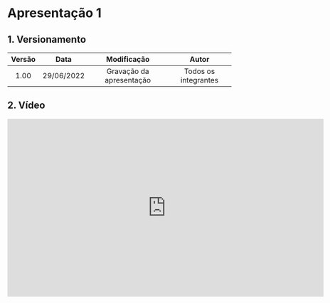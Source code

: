 # Apresentação 1

## 1. Versionamento

| Versão |    Data    |       Modificação        |        Autor         |
| :----: | :--------: | :----------------------: | :------------------: |
|  1.00  | 29/06/2022 | Gravação da apresentação | Todos os integrantes |

## 2. Vídeo

<center>

<iframe width="711" height="400" src="https://www.youtube.com/embed/WklWyvJxsSQ" title="YouTube video player" frameborder="0" allow="accelerometer; autoplay; clipboard-write; encrypted-media; gyroscope; picture-in-picture" allowfullscreen></iframe>

</center>

